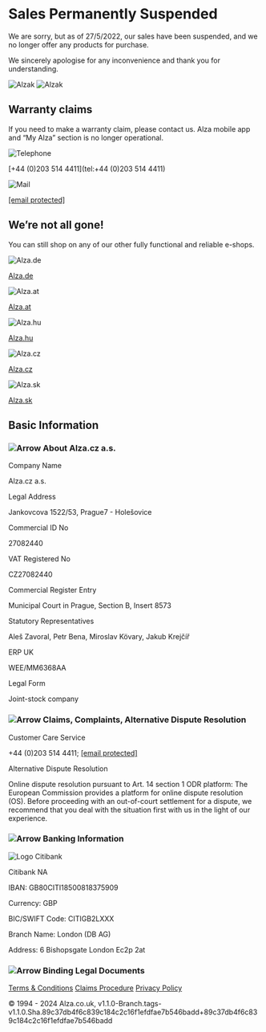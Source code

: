 Sales Permanently Suspended
===========================

We are sorry, but as of 27/5/2022, our sales have been suspended, and we no longer offer any products for purchase.

We sincerely apologise for any inconvenience and thank you for understanding.

![Alzak](/img/alzak-bg.svg) ![Alzak](/img/alzak-bg-m.png)

Warranty claims
---------------

If you need to make a warranty claim, please contact us. Alza mobile app and “My Alza” section is no longer operational.

![Telephone](/img/i-tel.svg)

[+44 (0)203 514 4411](tel:+44 (0)203 514 4411)

![Mail](/img/i-mail.svg)

[\[email protected\]](https://www.alza.co.uk/cdn-cgi/l/email-protection)

We’re not all gone!
-------------------

You can still shop on any of our other fully functional and reliable e-shops.

![Alza.de](/img/i-de.svg)

[Alza.de](https://www.alza.de/)

![Alza.at](/img/i-at.svg)

[Alza.at](https://www.alza.at/)

![Alza.hu](/img/i-hu.svg)

[Alza.hu](https://www.alza.hu/)

![Alza.cz](/img/i-cz.svg)

[Alza.cz](https://www.alza.cz/)

![Alza.sk](/img/i-sk.svg)

[Alza.sk](https://www.alza.sk/)

Basic Information
-----------------

### ![Arrow](/img/i-arrow.svg) About Alza.cz a.s.

Company Name

Alza.cz a.s.

Legal Address

Jankovcova 1522/53, Prague7 - Holešovice

Commercial ID No

27082440

VAT Registered No

CZ27082440

Commercial Register Entry

Municipal Court in Prague, Section B, Insert 8573

Statutory Representatives

Aleš Zavoral, Petr Bena, Miroslav Kövary, Jakub Krejčíř

ERP UK

WEE/MM6368AA

Legal Form

Joint-stock company

### ![Arrow](/img/i-arrow.svg) Claims, Complaints, Alternative Dispute Resolution

Customer Care Service

+44 (0)203 514 4411; [\[email protected\]](https://www.alza.co.uk/cdn-cgi/l/email-protection)

Alternative Dispute Resolution

Online dispute resolution pursuant to Art. 14 section 1 ODR platform: The European Commission provides a platform for online dispute resolution (OS). Before proceeding with an out-of-court settlement for a dispute, we recommend that you deal with the situation first with us in the light of our experience.

### ![Arrow](/img/i-arrow.svg) Banking Information

![Logo Citibank](/img/logo-citibank.svg)

Citibank NA

IBAN: GB80CITI18500818375909

Currency: GBP

BIC/SWIFT Code: CITIGB2LXXX

Branch Name: London (DB AG)

Address: 6 Bishopsgate London Ec2p 2at

### ![Arrow](/img/i-arrow.svg) Binding Legal Documents

[Terms & Conditions](https://www.alza.co.uk/terms) [Claims Procedure](https://www.alza.co.uk/claims) [Privacy Policy](https://www.alza.co.uk/privacy)

© 1994 - 2024 Alza.co.uk, v1.1.0-Branch.tags-v1.1.0.Sha.89c37db4f6c839c184c2c16f1efdfae7b546badd+89c37db4f6c839c184c2c16f1efdfae7b546badd